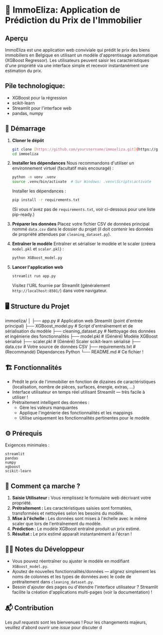 # 🏡 ImmoEliza: Application de Prédiction du Prix de l'Immobilier

## Aperçu
ImmoEliza est une application web conviviale qui prédit le prix des biens immobiliers en Belgique en utilisant un modèle d'apprentissage automatique (XGBoost Regressor). Les utilisateurs peuvent saisir les caractéristiques d'une propriété via une interface simple et recevoir instantanément une estimation du prix.

## Pile technologique:
* XGBoost pour la régression
* scikit-learn
* Streamlit pour l'interface web
* pandas, numpy

## 🚀 Démarrage
1.  **Cloner le dépôt**
    ```bash
    git clone [https://github.com/yourusername/immoeliza.git](https://github.com/yourusername/immoeliza.git)
    cd immoeliza
    ```

2.  **Installer les dépendances**
    Nous recommandons d'utiliser un environnement virtuel (facultatif mais encouragé) :
    ```bash
    python -m venv .venv
    source .venv/bin/activate  # Sur Windows: .venv\Scripts\activate
    ```
    Installer les dépendances :
    ```bash
    pip install -r requirements.txt
    ```
    (Si vous n'avez pas de `requirements.txt`, voir ci-dessous pour une liste pip-ready.)

3.  **Préparer les données**
    Placez votre fichier CSV de données principal nommé `data.csv` dans le dossier du projet (il doit contenir les données de propriété attendues par `cleaning_dataset.py`).

4.  **Entraîner le modèle**
    Entraîner et sérialiser le modèle et le scaler (créera `model.pkl` et `scaler.pkl`) :
    ```bash
    python XGBoost_model.py
    ```

5.  **Lancer l'application web**
    ```bash
    streamlit run app.py
    ```
    Visitez l'URL fournie par Streamlit (généralement `http://localhost:8501/`) dans votre navigateur.

## 🖥️ Structure du Projet
immoeliza/
│
├── app.py                 # Application web Streamlit (point d'entrée principal)
├── XGBoost_model.py       # Script d'entraînement et de sérialisation du modèle
├── cleaning_dataset.py    # Nettoyage des données et ingénierie des fonctionnalités
├── model.pkl              # (Généré) Modèle XGBoost sérialisé
├── scaler.pkl             # (Généré) Scaler scikit-learn sérialisé
├── data.csv               # Votre source de données CSV
├── requirements.txt       # (Recommandé) Dépendances Python
└── README.md              # Ce fichier !


## 🏗 Fonctionnalités
* Prédit le prix de l'immobilier en fonction de dizaines de caractéristiques (localisation, nombre de pièces, surfaces, énergie, extras, ...)
* Interface utilisateur en temps réel utilisant Streamlit — très facile à utiliser !
* Prétraitement intelligent des données :
    * Gère les valeurs manquantes
    * Applique l'ingénierie des fonctionnalités et les mappings
    * Utilise uniquement les fonctionnalités pertinentes pour le modèle

## ⚙️ Prérequis
Exigences minimales :
```
streamlit
pandas
numpy
xgboost
scikit-learn
```

## 📝 Comment ça marche ?
1.  **Saisie Utilisateur :** Vous remplissez le formulaire web décrivant votre propriété.
2.  **Prétraitement :** Les caractéristiques saisies sont formatées, transformées et nettoyées selon les besoins du modèle.
3.  **Mise à l'échelle :** Les données sont mises à l'échelle avec le même scaler que lors de l'entraînement du modèle.
4.  **Prédiction :** Le modèle XGBoost entraîné produit un prix estimé.
5.  **Résultat :** Le prix estimé apparaît instantanément à l'écran !

## 🧑‍💻 Notes du Développeur
* Vous pouvez réentraîner ou ajuster le modèle en modifiant `XGBoost_model.py`.
* Ajoutez de nouvelles fonctionnalités/données — alignez simplement les noms de colonnes et les types de données avec le code de prétraitement dans `cleaning_dataset.py`.
* Besoin d'ajouter des pages ou d'étendre l'interface utilisateur ? Streamlit facilite la création d'applications multi-pages (voir la documentation) !

## 📬 Contribution
Les *pull requests* sont les bienvenues ! Pour les changements majeurs, veuillez d'abord ouvrir une *issue* pour discuter d
